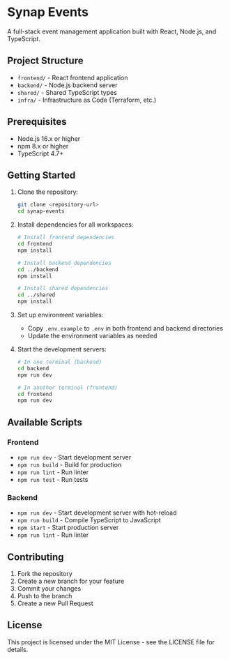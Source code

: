 # Synap Events

A full-stack event management application built with React, Node.js, and TypeScript.

## Project Structure

- `frontend/` - React frontend application
- `backend/` - Node.js backend server
- `shared/` - Shared TypeScript types
- `infra/` - Infrastructure as Code (Terraform, etc.)

## Prerequisites

- Node.js 16.x or higher
- npm 8.x or higher
- TypeScript 4.7+

## Getting Started

1. Clone the repository:
   ```bash
   git clone <repository-url>
   cd synap-events
   ```

2. Install dependencies for all workspaces:
   ```bash
   # Install frontend dependencies
   cd frontend
   npm install
   
   # Install backend dependencies
   cd ../backend
   npm install
   
   # Install shared dependencies
   cd ../shared
   npm install
   ```

3. Set up environment variables:
   - Copy `.env.example` to `.env` in both frontend and backend directories
   - Update the environment variables as needed

4. Start the development servers:
   ```bash
   # In one terminal (backend)
   cd backend
   npm run dev
   
   # In another terminal (frontend)
   cd frontend
   npm run dev
   ```

## Available Scripts

### Frontend
- `npm run dev` - Start development server
- `npm run build` - Build for production
- `npm run lint` - Run linter
- `npm run test` - Run tests

### Backend
- `npm run dev` - Start development server with hot-reload
- `npm run build` - Compile TypeScript to JavaScript
- `npm start` - Start production server
- `npm run lint` - Run linter

## Contributing

1. Fork the repository
2. Create a new branch for your feature
3. Commit your changes
4. Push to the branch
5. Create a new Pull Request

## License

This project is licensed under the MIT License - see the LICENSE file for details.
